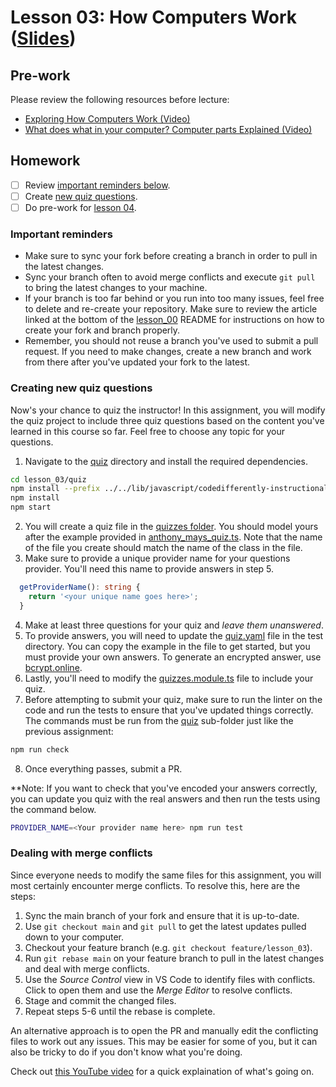 # Lesson 03: How Computers Work ([Slides](https://code-differently.github.io/code-society-25-2/slides/#/lesson_03))

## Pre-work

Please review the following resources before lecture:

* [Exploring How Computers Work (Video)](https://www.youtube.com/watch?v=QZwneRb-zqA&list=RDCMUCmtyQOKKmrMVaKuRXz02jbQ&index=1)
* [What does what in your computer? Computer parts Explained (Video)](https://www.youtube.com/watch?v=ExxFxD4OSZ0)

## Homework

- [ ] Review [important reminders below](#important-reminders).
- [ ] Create [new quiz questions](#creating-new-quiz-questions).
- [ ] Do pre-work for [lesson 04](/lesson_04/).

### Important reminders

* Make sure to sync your fork before creating a branch in order to pull in the latest changes.
* Sync your branch often to avoid merge conflicts and execute `git pull` to bring the latest changes to your machine.
* If your branch is too far behind or you run into too many issues, feel free to delete and re-create your repository. Make sure to review the article linked at the bottom of the [lesson_00](/lesson_00/README.md) README for instructions on how to create your fork and branch properly.
* Remember, you should not reuse a branch you've used to submit a pull request. If you need to make changes, create a new branch and work from there after you've updated your fork to the latest.

### Creating new quiz questions

Now's your chance to quiz the instructor! In this assignment, you will modify the quiz project to include three quiz questions based on the content you've learned in this course so far. Feel free to choose any topic for your questions.

1. Navigate to the [quiz][quiz-folder] directory and install the required dependencies.
```bash
cd lesson_03/quiz
npm install --prefix ../../lib/javascript/codedifferently-instructional
npm install
npm start
```
2. You will create a quiz file in the [quizzes folder][quizzes-folder]. You should model yours after the example provided in [anthony_mays_quiz.ts][quiz-example]. Note that the name of the file you create should match the name of the class in the file.
3. Make sure to provide a unique provider name for your questions provider. You'll need this name to provide answers in step 5.
```typescript
  getProviderName(): string {
    return '<your unique name goes here>';
  }
```
4. Make at least three questions for your quiz and _leave them unanswered_.
5. To provide answers, you will need to update the [quiz.yaml][test-config-file] file in the test directory. You can copy the example in the file to get started, but you must provide your own answers. To generate an encrypted answer, use [bcrypt.online](https://bcrypt.online).
6. Lastly, you'll need to modify the [quizzes.module.ts][quizzes-module] file to include your quiz.
7. Before attempting to submit your quiz, make sure to run the linter on the code and run the tests to ensure that you've updated things correctly. The commands must be run from the [quiz][quiz-folder] sub-folder just like the previous assignment:
```bash
npm run check
```
8. Once everything passes, submit a PR.

**Note: If you want to check that you've encoded your answers correctly, you can update you quiz with the real answers and then run the tests using the command below. 
```bash
PROVIDER_NAME=<Your provider name here> npm run test
```

### Dealing with merge conflicts

Since everyone needs to modify the same files for this assignment, you will most certainly encounter merge conflicts. To resolve this, here are the steps:

1. Sync the main branch of your fork and ensure that it is up-to-date.
2. Use `git checkout main` and `git pull` to get the latest updates pulled down to your computer.
3. Checkout your feature branch (e.g. `git checkout feature/lesson_03`).
4. Run `git rebase main` on your feature branch to pull in the latest changes and deal with merge conflicts.
5. Use the *Source Control* view in VS Code to identify files with conflicts. Click to open them and use the *Merge Editor* to resolve conflicts.
6. Stage and commit the changed files.
7. Repeat steps 5-6 until the rebase is complete.

An alternative approach is to open the PR and manually edit the conflicting files to work out any issues. This may be easier for some of you, but it can also be tricky to do if you don't know what you're doing.

Check out [this YouTube video](https://www.youtube.com/watch?v=OXtdxHTh2oY) for a quick explaination of what's going on. 

[quizzes-folder]: ./quiz/src/quizzes/
[quiz-folder]: ./quiz/
[quiz-example]: ./quiz/src/quizzes/anthony_mays_quiz.ts
[test-config-file]: ./quiz/quiz.yaml
[quizzes-module]: ./quiz/src/quizzes/quizzes.module.ts